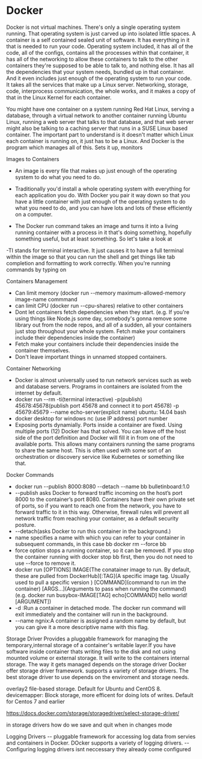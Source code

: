 # Docker

Docker is not virtual machines. There's only a single operating system running. That operating system is just carved up into isolated little spaces. A container is a self contained sealed unit of software. It has everything in it that is needed to run your code. Operating system included, it has all of the code, all of the configs, contains all the processes within that container, it has all of the networking to allow these containers to talk to the other containers they're supposed to be able to talk to, and nothing else. It has all the dependencies that your system needs, bundled up in that container. And it even includes just enough of the operating system to run your code. It takes all the services that make up a Linux server. Networking, storage, code, interprocess communication, the whole works, and it makes a copy of that in the Linux Kernel for each container.

You might have one container on a system running Red Hat Linux, serving a database, through a virtual network to another container running Ubuntu Linux, running a web server that talks to that database, and that web server might also be talking to a caching server that runs in a SUSE Linux based container. The important part to understand is it doesn't matter which Linux each container is running on, it just has to be a Linux. And Docker is the program which manages all of this. Sets it up, monitors

Images to Containers
- An image is every file that makes up just enough of the operating system to do what you need to do.
- Traditionally you'd install a whole operating system with everything for each application you do. With Docker you pair it way down so that you have a little container with just enough of the operating system to do what you need to do, and you can have lots and lots of these efficiently on a computer.

- The Docker run command takes an image and turns it into a living running container with a process in it that's doing something, hopefully something useful, but at least something. So let's take a look at

-TI stands for terminal interactive. It just causes it to have a full terminal within the image so that you can run the shell and get things like tab completion and formatting to work correctly. When you're running commands by typing on

Containers Management
- Can limit memory (docker run --memory maximum-allowed-memory image-name commmand
- can limit CPU (docker run --cpu-shares) relative to other containers
- Dont let containers fetch dependencies when they start. (e.g. If you're using things like Node.js some day, somebody's gonna remove some library out from the node repos, and all of a sudden, all your containers just stop throughout your whole system. Fetch make your containers include their dependencies inside the container)
- Fetch make your containers include their dependencies inside the container themselves.
- Don't leave important things in unnamed stopped containers. 

Container Networking
- Docker is almost universally used to run network services such as web and database servers. Programs in containers are isolated from the internet by default.
- docker run --rm -ti(terminal interactive) -p(publish) 45678:45678(publish port 45678 and connect it to port 45678) -p 45679:45679 --name echo-server(explicit name) ubuntu: 14.04 bash
- docker desktop for windows nc (use IP address) port number 
- Exposing ports dynamially. Ports inside a container are fixed. Using multiple ports (12) Docker has that solved. You can leave off the host side of the port definition and Docker will fill it in from one of the available ports. This allows many containers running the same programs to share the same host. This is often used with some sort of an orchestration or discovery service like Kubernetes or something like that. 

Docker Commands
- docker run --publish 8000:8080 --detach --name bb bulletinboard:1.0
- --publish asks Docker to forward traffic incoming on the host’s port 8000 to the container’s port 8080. Containers have their own private set of ports, so if you want to reach one from the network, you have to forward traffic to it in this way. Otherwise, firewall rules will prevent all network traffic from reaching your container, as a default security posture.
- --detach(asks Docker to run this container in the background.)
- name specifies a name with which you can refer to your container in subsequent commands, in this case bb
docker rm --force bb
- force option stops a running container, so it can be removed. If you stop the container running with docker stop bb first, then you do not need to use --force to remove it.
- docker run [OPTIONS] IMAGE(The conatainer image to run. By default, these are pulled from DockerHub)[:TAG](A specific image tag. Usually used to pull a specific version ) [COMMAND](command to run im the container) [ARGS...](Arguments to pass when running the command)
(e.g. docker run busybox-IMAGE[TAG] echo[COMMAND] hello world![ARGUMENT])
- -d :Run a container in detached mode. The docker run command will exit immediately and the container will run in the background.
- --name ngnix:A container is assigned a random name by default, but you can give it a more descriptive name with this flag.


Storage Driver
Provides a pluggable framework for managing the temporary,internal storage of a container's writable layer.If you have software inside container thats writing files to the disk and not using mounted volume or external storage. It will write to the containers internal storage. The way it gets managed depends on the storage driver 
Docker offer storage driver framework. supports a variety of storage drivers. The best storage driver to use depends on the enviroment and storage needs.

overlay2 file-based storage. Default for Ubuntu and CentOS 8.
devicemapper: Block storage, more efficent for doing lots of writes. Default for Centos 7 and earlier

https://docs.docker.com/storage/storagedriver/select-storage-driver/

in storage drivers how do we save and quit when in changes mode

Logging Drivers
-- pluggable framework for accessing log data from servies and containers in Docker. DOcker supports a variety of logging drivers.
--Configuring logging drivers isnt neccessary they already come configured




